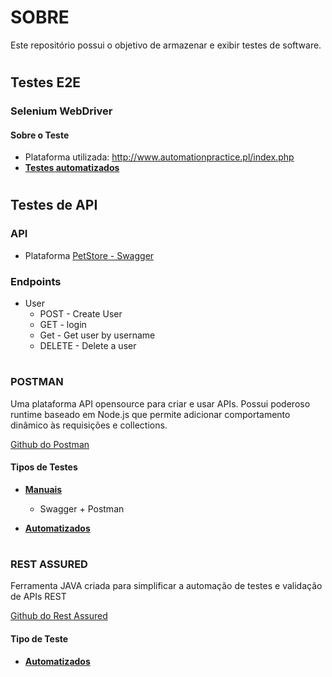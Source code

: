 # SOBRE 

<p> Este repositório possui o objetivo de armazenar e exibir testes de software. </p>


#

## Testes E2E

### Selenium WebDriver

#### Sobre o Teste
* Plataforma utilizada: http://www.automationpractice.pl/index.php
* **[Testes automatizados](https://github.com/daphnemartinsba/Samples-SoftwareTest/tree/main/E2E%20Tests/Selenium%20WebDriver)**

#

## Testes de API 

### API 
* Plataforma [PetStore - Swagger](https://petstore.swagger.io/)

### Endpoints 
* User
    * POST - Create User
    * GET - login
    * Get - Get user by username
    * DELETE - Delete a user
#

### POSTMAN
<p> Uma plataforma API opensource para criar e usar APIs. Possui poderoso runtime baseado em Node.js que permite adicionar comportamento dinâmico às requisições e collections. </p>

[Github do Postman](https://github.com/postmanlabs)

#### Tipos de Testes

- **[Manuais](https://github.com/daphnemartinsba/Samples-SoftwareTest/tree/main/API%20Tests/Postman/Testes%20Manuais)** 
    - Swagger + Postman
     
- **[Automatizados](https://github.com/daphnemartinsba/Samples-SoftwareTest/tree/main/API%20Tests/Postman/Testes%20Automatizados)**

#

### REST ASSURED
<p> Ferramenta JAVA criada para simplificar a automação de testes e validação de APIs REST </p>

[Github do Rest Assured](https://github.com/rest-assured/rest-assured)

#### Tipo de Teste
  
- **[Automatizados](https://github.com/daphnemartinsba/Samples-SoftwareTest/tree/main/API%20Tests/Rest%20Assured)**

#






